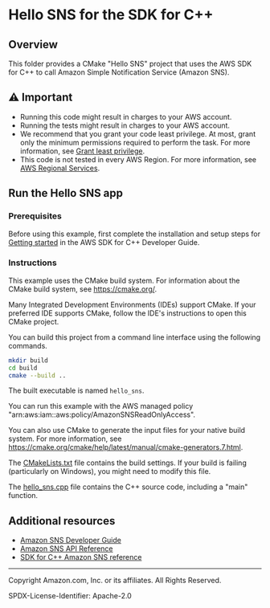 # Hello SNS for the SDK for C++

## Overview

This folder provides a CMake "Hello SNS" project that uses the AWS SDK for C++ to call Amazon Simple Notification Service (Amazon SNS).

## ⚠ Important

* Running this code might result in charges to your AWS account.
* Running the tests might result in charges to your AWS account.
* We recommend that you grant your code least privilege. At most, grant only the minimum permissions required to perform the task. For more information, see [Grant least privilege](https://docs.aws.amazon.com/IAM/latest/UserGuide/best-practices.html#grant-least-privilege).
* This code is not tested in every AWS Region. For more information, see [AWS Regional Services](https://aws.amazon.com/about-aws/global-infrastructure/regional-product-services).

## Run the Hello SNS app

### Prerequisites

Before using this example, first complete the installation and setup steps
for [Getting started](https://docs.aws.amazon.com/sdk-for-cpp/v1/developer-guide/getting-started.html) in the AWS SDK for
C++ Developer Guide.

### Instructions

This example uses the CMake build system. For information about the CMake build system, see https://cmake.org/.

Many Integrated Development Environments (IDEs) support CMake. If your preferred IDE supports CMake, follow the IDE's instructions to open this CMake project.

You can build this project from a command line interface using the following commands.

```sh
mkdir build 
cd build
cmake --build ..
```

The built executable is named `hello_sns`.


You can run this example with the AWS managed policy "arn:aws:iam::aws:policy/AmazonSNSReadOnlyAccess".


You can also use CMake to generate the input files for your native build system.
For more information, see https://cmake.org/cmake/help/latest/manual/cmake-generators.7.html.

The [CMakeLists.txt](CMakeLists.txt) file contains the build settings. If your build is failing (particularly on Windows), you might need to modify this file.

The [hello_sns.cpp](hello_sns.cpp) file contains the C++ source code, including a "main" function.



## Additional resources

* [Amazon SNS Developer Guide](https://docs.aws.amazon.com/sns/latest/dg/welcome.html)
* [Amazon SNS API Reference](https://docs.aws.amazon.com/sns/latest/api/welcome.html)
* [SDK for C++ Amazon SNS reference](https://sdk.amazonaws.com/cpp/api/LATEST/aws-cpp-sdk-sns/html/annotated.html)

---

Copyright Amazon.com, Inc. or its affiliates. All Rights Reserved.

SPDX-License-Identifier: Apache-2.0
